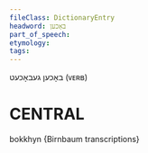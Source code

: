 ```yaml
---
fileClass: DictionaryEntry
headword: באָכען
part_of_speech: 
etymology: 
tags: 
---
```

באָכען
געבאָכעט
(ᴠᴇʀʙ)

CENTRAL
========

bokkhyn {Birnbaum transcriptions}